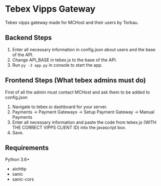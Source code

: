 # Tebex Vipps Gateway
Tebex vipps gateway made for MCHost and their users by Terbau.

## Backend Steps
1. Enter all necessary information in config.json about users and the base of the API.
2. Change API_BASE in tebex.js to the base of the API.
3. Run `py -3 app.py` in console to start the app.

## Frontend Steps (What tebex admins must do)
First of all the admin must contact MCHost and ask them to be added to config.json

1. Navigate to tebex.io dashboard for your server.
2. Payments -> Payment Gateways -> Setup Payment Gateway -> Manual Payments
3. Enter all necessary information and paste the code from tebex.js (WITH THE CORRECT VIPPS CLIENT ID) into the javascript box.
4. Save.

## Requirements
Python 3.6+

- aiohttp
- sanic
- sanic-cors